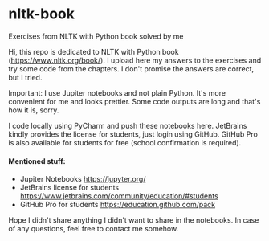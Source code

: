 # nltk-book
Exercises from NLTK with Python book solved by me

Hi, this repo is dedicated to NLTK with Python book (https://www.nltk.org/book/). I upload here my answers to the exercises and try some code from the chapters. I don't promise the answers are correct, but I tried. 

Important: I use Jupiter notebooks and not plain Python. It's more convenient for me and looks prettier. Some code outputs are long and that's how it is, sorry. 

I code locally using PyCharm and push these notebooks here. JetBrains kindly provides the license for students, just login using GitHub. GitHub Pro is also available for students for free (school confirmation is required). 

#### Mentioned stuff: 
- Jupiter Notebooks https://jupyter.org/
- JetBrains license for students https://www.jetbrains.com/community/education/#students
- GitHub Pro for students https://education.github.com/pack

Hope I didn't share anything I didn't want to share in the notebooks. In case of any questions, feel free to contact me somehow.  